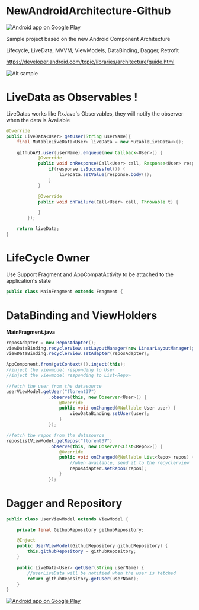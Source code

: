 # NewAndroidArchitecture-Github


<a href="https://goo.gl/WXW8Dc">
  <img alt="Android app on Google Play" src="https://developer.android.com/images/brand/en_app_rgb_wo_45.png" />
</a>


Sample project based on the new Android Component Architecture 

Lifecycle, LiveData, MVVM, ViewModels, DataBinding, Dagger, Retrofit

https://developer.android.com/topic/libraries/architecture/guide.html

![Alt sample](https://raw.githubusercontent.com/florent37/NewAndroidArchitecture-Github/master/media/screen_small.png)

# LiveData as Observables !

LiveDatas works like RxJava's Observables,
they will notify the observer when the data is Available

```java
@Override
public LiveData<User> getUser(String userName){
    final MutableLiveData<User> liveData = new MutableLiveData<>();

    githubAPI.user(userName).enqueue(new Callback<User>() {
            @Override
            public void onResponse(Call<User> call, Response<User> response) {
                if(response.isSuccessful()) {
                    liveData.setValue(response.body());
                }
            }

            @Override
            public void onFailure(Call<User> call, Throwable t) {

            }
        });

    return liveData;
}
```

# LifeCycle Owner

Use Support Fragment and AppCompatActivity to be attached to the application's state

```java
public class MainFragment extends Fragment {
```

# DataBinding and ViewHolders

<b>MainFragment.java</b>
```java
reposAdapter = new ReposAdapter();
viewDataBinding.recyclerView.setLayoutManager(new LinearLayoutManager(getContext()));
viewDataBinding.recyclerView.setAdapter(reposAdapter);

AppComponent.from(getContext()).inject(this);
//inject the viewmodel responding to User
//inject the viewmodel responding to List<Repo>

//fetch the user from the datasource
userViewModel.getUser("florent37")
                .observe(this, new Observer<User>() {
                    @Override
                    public void onChanged(@Nullable User user) {
                        viewDataBinding.setUser(user);
                    }
                });

//fetch the repos from the datasource
reposListViewModel.getRepos("florent37")
                .observe(this, new Observer<List<Repo>>() {
                    @Override
                    public void onChanged(@Nullable List<Repo> repos) {
                        //when available, send it to the recyclerview
                        reposAdapter.setRepos(repos);
                    }
                });
```

# Dagger and Repository

```java
public class UserViewModel extends ViewModel {

    private final GithubRepository githubRepository;

    @Inject
    public UserViewModel(GithubRepository githubRepository) {
        this.githubRepository = githubRepository;
    }

    public LiveData<User> getUser(String userName) {
        //userLiveData will be notified when the user is fetched
        return githubRepository.getUser(userName);
    }
}
```


<a href="https://goo.gl/WXW8Dc">
  <img alt="Android app on Google Play" src="https://developer.android.com/images/brand/en_app_rgb_wo_45.png" />
</a>

